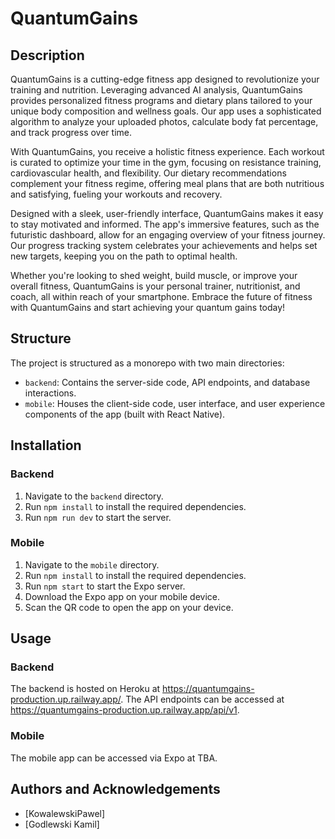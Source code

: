 # QuantumGains

## Description

QuantumGains is a cutting-edge fitness app designed to revolutionize your training and nutrition. Leveraging advanced AI analysis, QuantumGains provides personalized fitness programs and dietary plans tailored to your unique body composition and wellness goals. Our app uses a sophisticated algorithm to analyze your uploaded photos, calculate body fat percentage, and track progress over time.

With QuantumGains, you receive a holistic fitness experience. Each workout is curated to optimize your time in the gym, focusing on resistance training, cardiovascular health, and flexibility. Our dietary recommendations complement your fitness regime, offering meal plans that are both nutritious and satisfying, fueling your workouts and recovery.

Designed with a sleek, user-friendly interface, QuantumGains makes it easy to stay motivated and informed. The app's immersive features, such as the futuristic dashboard, allow for an engaging overview of your fitness journey. Our progress tracking system celebrates your achievements and helps set new targets, keeping you on the path to optimal health.

Whether you're looking to shed weight, build muscle, or improve your overall fitness, QuantumGains is your personal trainer, nutritionist, and coach, all within reach of your smartphone. Embrace the future of fitness with QuantumGains and start achieving your quantum gains today!

## Structure

The project is structured as a monorepo with two main directories:

- `backend`: Contains the server-side code, API endpoints, and database interactions.
- `mobile`: Houses the client-side code, user interface, and user experience components of the app (built with React Native).

## Installation

### Backend

1. Navigate to the `backend` directory.
2. Run `npm install` to install the required dependencies.
3. Run `npm run dev` to start the server.

### Mobile

1. Navigate to the `mobile` directory.
2. Run `npm install` to install the required dependencies.
3. Run `npm start` to start the Expo server.
4. Download the Expo app on your mobile device.
5. Scan the QR code to open the app on your device.

## Usage

### Backend

The backend is hosted on Heroku at https://quantumgains-production.up.railway.app/. The API endpoints can be accessed at https://quantumgains-production.up.railway.app/api/v1.

### Mobile

The mobile app can be accessed via Expo at TBA.

## Authors and Acknowledgements

- [KowalewskiPawel]
- [Godlewski Kamil]


